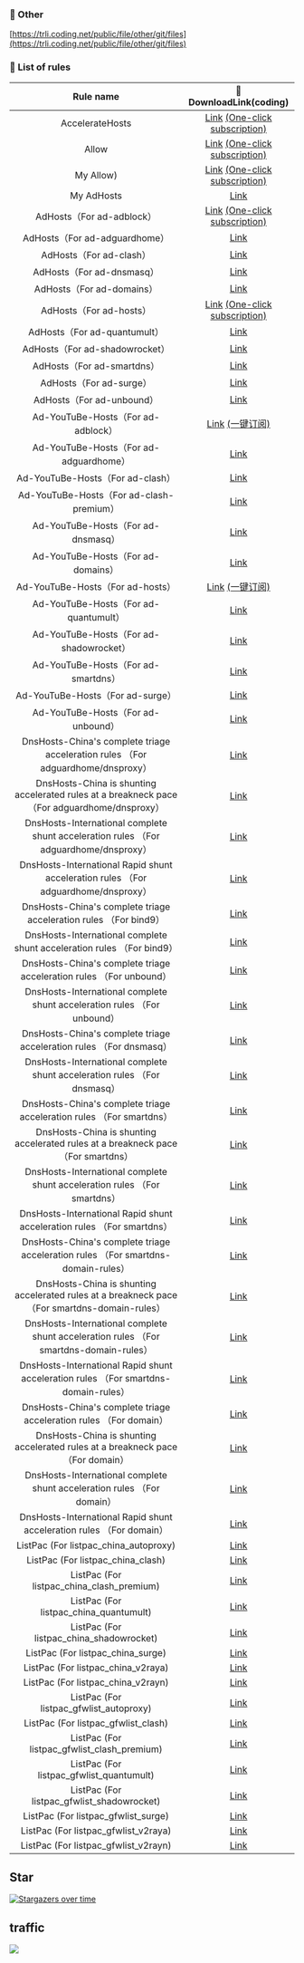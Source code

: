 ### 📃 Other<br/>
[https://trli.coding.net/public/file/other/git/files](https://trli.coding.net/public/file/other/git/files)<br/>

### 📃 List of rules<br/>
|   Rule name  |🚀 DownloadLink(coding)  |
|  :----:  | :----:  |
| AccelerateHosts  | [Link](https://trli.coding.net/p/file/d/AccelerateHosts/git/lfs/master/Accelerate-Hosts.txt) [(One-click subscription)](https://subscribe.adblockplus.org?location=https%3A%2F%2Ftrli.coding.net%2Fp%2Ffile%2Fd%2FAccelerateHosts%2Fgit%2Flfs%2Fmaster%2FAccelerate-Hosts.txt&amp;title=AccelerateHosts) |
| Allow | [Link](https://trli.coding.net/p/file/d/allow/git/lfs/master/allow.txt) [(One-click subscription)](https://subscribe.adblockplus.org?location=https%3A%2F%2Ftrli.coding.net%2Fp%2Ffile%2Fd%2Fallow%2Fgit%2Flfs%2Fmaster%2Fallow.txt&amp;title=Allow(%E7%99%BD%E5%90%8D%E5%96%AE))|
| My Allow)|[Link](https://trli.coding.net/p/file/d/file/git/raw/master/ad-allow.txt) [(One-click subscription)](https://subscribe.adblockplus.org?location=https%3A%2F%2Ftrli.coding.net%2Fp%2Ffile%2Fd%2Ffile%2Fgit%2Fraw%2Fmaster%2Fad-allow.txt&amp;title=%20My%20Allow(%E6%88%91%E7%9A%84%E7%99%BD%E5%90%8D%E5%96%AE))|
| My AdHosts | [Link](https://trli.coding.net/p/file/d/file/git/raw/master/ad-hosts)|
| AdHosts（For ad-adblock） | [Link](https://trli.coding.net/p/file/d/ad-hosts/git/lfs/master/ad-adblock.txt) [(One-click subscription)](https://subscribe.adblockplus.org?location=https%3A%2F%2Ftrli.coding.net%2Fp%2Ffile%2Fd%2Fad-hosts%2Fgit%2Flfs%2Fmaster%2Fad-adblock.txt&amp;title=AdHosts%EF%BC%88For%20ad-adblock%EF%BC%89)|
| AdHosts（For ad-adguardhome） | [Link](https://trli.coding.net/p/file/d/ad-hosts/git/lfs/master/ad-adguardhome.txt)|
| AdHosts（For ad-clash） | [Link](https://trli.coding.net/p/file/d/ad-hosts/git/lfs/master/ad-clash.yaml)|
| AdHosts（For ad-dnsmasq） | [Link](https://trli.coding.net/p/file/d/ad-hosts/git/lfs/master/ad-dnsmasq.conf)|
| AdHosts（For ad-domains） | [Link](https://trli.coding.net/p/file/d/ad-hosts/git/lfs/master/ad-domains.txt)|
| AdHosts（For ad-hosts） | [Link](https://trli.coding.net/p/file/d/ad-hosts/git/lfs/master/ad-hosts.txt) [(One-click subscription)](https://subscribe.adblockplus.org?location=https%3A%2F%2Ftrli.coding.net%2Fp%2Ffile%2Fd%2Fad-hosts%2Fgit%2Flfs%2Fmaster%2Fad-hosts.txt&amp;title=AdHosts%EF%BC%88For%20ad-hosts%EF%BC%89)|
| AdHosts（For ad-quantumult） | [Link](https://trli.coding.net/p/file/d/ad-hosts/git/lfs/master/ad-quantumult.yaml)|
| AdHosts（For ad-shadowrocket） | [Link](https://trli.coding.net/p/file/d/ad-hosts/git/lfs/master/ad-shadowrocket.list)|
| AdHosts（For ad-smartdns） | [Link](https://trli.coding.net/p/file/d/ad-hosts/git/lfs/master/ad-smartdns.conf)|
| AdHosts（For ad-surge） | [Link](https://trli.coding.net/p/file/d/ad-hosts/git/lfs/master/ad-surge.yaml)|
| AdHosts（For ad-unbound） | [Link](https://trli.coding.net/p/file/d/ad-hosts/git/lfs/master/ad-unbound.conf)|
| Ad-YouTuBe-Hosts（For ad-adblock） | [Link](https://trli.coding.net/p/file/d/hosts-youtube/git/lfs/master/ad-youtube-adblock.txt) [(一键订阅)](https://subscribe.adblockplus.org?location=https%3A%2F%2Ftrli.coding.net%2Fp%2Ffile%2Fd%2Fhosts-youtube%2Fgit%2Flfs%2Fmaster%2Fad-youtube-adblock.txt&amp;title=Ad-YouTuBe-Hosts%EF%BC%88For%20ad-youtube-adblock%EF%BC%89)|
| Ad-YouTuBe-Hosts（For ad-adguardhome） | [Link](https://trli.coding.net/p/file/d/hosts-youtube/git/lfs/master/ad-youtube-adguardhome.txt)|
| Ad-YouTuBe-Hosts（For ad-clash） | [Link](https://trli.coding.net/p/file/d/hosts-youtube/git/lfs/master/ad-youtube-clash.yaml)|
| Ad-YouTuBe-Hosts（For ad-clash-premium） | [Link](https://trli.coding.net/p/file/d/hosts-youtube/git/lfs/master/ad-youtube-clash-premium.yaml)|
| Ad-YouTuBe-Hosts（For ad-dnsmasq） | [Link](https://trli.coding.net/p/file/d/hosts-youtube/git/lfs/master/ad-youtube-dnsmasq.conf)|
| Ad-YouTuBe-Hosts（For ad-domains） | [Link](https://trli.coding.net/p/file/d/hosts-youtube/git/lfs/master/ad-youtube-domains.txt)|
| Ad-YouTuBe-Hosts（For ad-hosts） | [Link](https://trli.coding.net/p/file/d/hosts-youtube/git/lfs/master/ad-youtube-hosts.txt) [(一键订阅)](https://subscribe.adblockplus.org?location=https%3A%2F%2Ftrli.coding.net%2Fp%2Ffile%2Fd%2Fhosts-youtube%2Fgit%2Flfs%2Fmaster%2Fad-youtube-hosts.txt&amp;title=Ad-YouTuBe-Hosts%EF%BC%88For%20ad-youtube-hosts%EF%BC%89)|
| Ad-YouTuBe-Hosts（For ad-quantumult） | [Link](https://trli.coding.net/p/file/d/hosts-youtube/git/lfs/master/ad-youtube-quantumult.yaml)|
| Ad-YouTuBe-Hosts（For ad-shadowrocket） | [Link](https://trli.coding.net/p/file/d/hosts-youtube/git/lfs/master/ad-youtube-shadowrocket.list)|
| Ad-YouTuBe-Hosts（For ad-smartdns） | [Link](https://trli.coding.net/p/file/d/hosts-youtube/git/lfs/master/ad-youtube-smartdns.conf)|
| Ad-YouTuBe-Hosts（For ad-surge） | [Link](https://trli.coding.net/p/file/d/hosts-youtube/git/lfs/master/ad-youtube-surge.yaml)|
| Ad-YouTuBe-Hosts（For ad-unbound） | [Link](https://trli.coding.net/p/file/d/hosts-youtube/git/lfs/master/ad-youtube-unbound.conf)|
| DnsHosts-China's complete triage acceleration rules （For adguardhome/dnsproxy） | [Link](https://trli.coding.net/p/file/d/dns-hosts/git/lfs/master/dns-adguardhome/blacklist_full.txt)|
| DnsHosts-China is shunting accelerated rules at a breakneck pace （For adguardhome/dnsproxy） | [Link](https://trli.coding.net/p/file/d/dns-hosts/git/lfs/master/dns-adguardhome/blacklist_full_split.txt)|
| DnsHosts-International complete shunt acceleration rules （For adguardhome/dnsproxy） | [Link](https://trli.coding.net/p/file/d/dns-hosts/git/lfs/master/dns-adguardhome/whitelist_full.txt)|
| DnsHosts-International Rapid shunt acceleration rules （For adguardhome/dnsproxy） | [Link](https://trli.coding.net/p/file/d/dns-hosts/git/lfs/master/dns-adguardhome/whitelist_full_split.txt )|
| DnsHosts-China's complete triage acceleration rules （For bind9） | [Link](https://trli.coding.net/p/file/d/dns-hosts/git/lfs/master/dns-bind9/blacklist_full.conf)|
| DnsHosts-International complete shunt acceleration rules （For bind9） | [Link](https://trli.coding.net/p/file/d/dns-hosts/git/lfs/master/dns-bind9/whitelist_full.conf)|
| DnsHosts-China's complete triage acceleration rules （For unbound） | [Link](https://trli.coding.net/p/file/d/dns-hosts/git/lfs/master/dns-unbound/blacklist_full.conf)|
| DnsHosts-International complete shunt acceleration rules （For unbound） | [Link](https://trli.coding.net/p/file/d/dns-hosts/git/lfs/master/dns-unbound/whitelist_full.conf)|
| DnsHosts-China's complete triage acceleration rules （For dnsmasq） | [Link](https://trli.coding.net/p/file/d/dns-hosts/git/lfs/master/dns-dnsmasq/blacklist_full.conf)|
| DnsHosts-International complete shunt acceleration rules （For dnsmasq） | [Link](https://trli.coding.net/p/file/d/dns-hosts/git/lfs/master/dns-dnsmasq/whitelist_full.conf)|
| DnsHosts-China's complete triage acceleration rules （For smartdns） | [Link](https://trli.coding.net/p/file/d/dns-hosts/git/lfs/master/dns-smartdns/blacklist_full.conf)|
| DnsHosts-China is shunting accelerated rules at a breakneck pace （For smartdns） | [Link](https://trli.coding.net/p/file/d/dns-hosts/git/lfs/master/dns-smartdns/blacklist_lite.conf)|
| DnsHosts-International complete shunt acceleration rules （For smartdns） | [Link](https://trli.coding.net/p/file/d/dns-hosts/git/lfs/master/dns-smartdns/whitelist_full.conf)|
| DnsHosts-International Rapid shunt acceleration rules （For smartdns） | [Link](https://trli.coding.net/p/file/d/dns-hosts/git/lfs/master/dns-smartdns/whitelist_lite.conf)|
| DnsHosts-China's complete triage acceleration rules （For smartdns-domain-rules） | [Link](https://trli.coding.net/p/file/d/dns-hosts/git/lfs/master/dns-smartdns-domain-rules/blacklist_full.conf)|
| DnsHosts-China is shunting accelerated rules at a breakneck pace （For smartdns-domain-rules） | [Link](https://trli.coding.net/p/file/d/dns-hosts/git/lfs/master/dns-smartdns-domain-rules/blacklist_lite.conf)|
| DnsHosts-International complete shunt acceleration rules （For smartdns-domain-rules） | [Link](https://trli.coding.net/p/file/d/dns-hosts/git/lfs/master/dns-smartdns-domain-rules/whitelist_full.conf)|
| DnsHosts-International Rapid shunt acceleration rules （For smartdns-domain-rules） | [Link](https://trli.coding.net/p/file/d/dns-hosts/git/lfs/master/dns-smartdns-domain-rules/whitelist_lite.conf)|
| DnsHosts-China's complete triage acceleration rules  （For domain） | [Link](https://trli.coding.net/p/file/d/dns-hosts/git/lfs/master/dns-domain/blacklist_full.txt)|
| DnsHosts-China is shunting accelerated rules at a breakneck pace （For domain） | [Link](https://trli.coding.net/p/file/d/dns-hosts/git/lfs/master/dns-domain/blacklist_lite.txt)|
| DnsHosts-International complete shunt acceleration rules （For domain） | [Link](https://trli.coding.net/p/file/d/dns-hosts/git/lfs/master/dns-domain/whitelist_full.txt)|
| DnsHosts-International Rapid shunt acceleration rules （For domain） | [Link](https://trli.coding.net/p/file/d/dns-hosts/git/lfs/master/dns-domain/whitelist_lite.txt)|
| ListPac (For listpac_china_autoproxy) | [Link](https://trli.coding.net/p/file/d/listpac/git/lfs/master/listpac_china_autoproxy.txt)|
| ListPac (For listpac_china_clash) | [Link](https://trli.coding.net/p/file/d/listpac/git/lfs/master/listpac_china_clash.yaml) |
| ListPac (For listpac_china_clash_premium) | [Link](https://trli.coding.net/p/file/d/listpac/git/lfs/master/listpac_china_clash_premium.yaml) |
| ListPac (For listpac_china_quantumult) | [Link](https://trli.coding.net/p/file/d/listpac/git/lfs/master/listpac_china_quantumult.yaml) |
| ListPac (For listpac_china_shadowrocket) | [Link](https://trli.coding.net/p/file/d/listpac/git/lfs/master/listpac_china_shadowrocket.conf) |
| ListPac (For listpac_china_surge) | [Link](https://trli.coding.net/p/file/d/listpac/git/lfs/master/listpac_china_surge.yaml) |
| ListPac (For listpac_china_v2raya) | [Link](https://trli.coding.net/p/file/d/listpac/git/lfs/master/listpac_china_v2raya.txt) |
| ListPac (For listpac_china_v2rayn) | [Link](https://trli.coding.net/p/file/d/listpac/git/lfs/master/listpac_china_v2rayn.txt) |
| ListPac (For listpac_gfwlist_autoproxy) | [Link](https://trli.coding.net/p/file/d/listpac/git/lfs/master/listpac_gfwlist_autoproxy.txt)|
| ListPac (For listpac_gfwlist_clash) | [Link](https://trli.coding.net/p/file/d/listpac/git/lfs/master/listpac_gfwlist_clash.yaml) |
| ListPac (For listpac_gfwlist_clash_premium) | [Link](https://trli.coding.net/p/file/d/listpac/git/lfs/master/listpac_gfwlist_clash_premium.yaml) |
| ListPac (For listpac_gfwlist_quantumult) | [Link](https://trli.coding.net/p/file/d/listpac/git/lfs/master/listpac_gfwlist_quantumult.yaml) |
| ListPac (For listpac_gfwlist_shadowrocket) | [Link](https://trli.coding.net/p/file/d/listpac/git/lfs/master/listpac_gfwlist_shadowrocket.conf) |
| ListPac (For listpac_gfwlist_surge) | [Link](https://trli.coding.net/p/file/d/listpac/git/lfs/master/listpac_gfwlist_surge.yaml) |
| ListPac (For listpac_gfwlist_v2raya) | [Link](https://trli.coding.net/p/file/d/listpac/git/lfs/master/listpac_gfwlist_v2raya.txt) |
| ListPac (For listpac_gfwlist_v2rayn) | [Link](https://trli.coding.net/p/file/d/listpac/git/lfs/master/listpac_gfwlist_v2rayn.txt) |

## Star<br/>
[![Stargazers over time](https://starchart.cc/Potterli20/hosts.svg)](https://starchart.cc/Potterli20/hosts)<br/>

## traffic<br/>
![](http://profile-counter.glitch.me/potterli20/count.svg)<br/>
